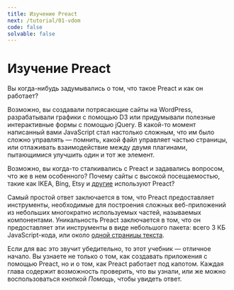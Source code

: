 ```yaml
---
title: Изучение Preact
next: /tutorial/01-vdom
code: false
solvable: false
---
```


# Изучение Preact

Вы когда-нибудь задумывались о том, что такое Preact и как он работает?

Возможно, вы создавали потрясающие сайты на WordPress, разрабатывали графики с помощью D3 или придумывали полезные интерактивные формы с помощью jQuery. В какой-то момент написанный вами JavaScript стал настолько сложным, что
им было сложно управлять — помнить, какой файл управляет частью страницы, или отлаживать взаимодействие между двумя плагинами, пытающимися улучшить один и тот же элемент.

Возможно, вы когда-то сталкивались с Preact и задавались вопросом, что же в нем особенного? Почему сайты с высокой посещаемостью, такие как IKEA, Bing, Etsy и [другие][others] используют Preact?

Самый простой ответ заключается в том, что Preact предоставляет инструменты, необходимые для построения
сложных веб-приложений из небольших многократно используемых частей, называемых компонентами.
Уникальность Preact заключается в том, что он предоставляет эти инструменты в виде небольшого пакета: всего 3 КБ JavaScript-кода, или около [одной страницы текста](https://unpkg.com/preact).

Если для вас это звучит убедительно, то этот учебник — отличное начало. Вы узнаете не только о том, как создавать приложения с помощью Preact, но и о том, как Preact работает под капотом. Каждая глава содержит возможность проверить,
что вы узнали, или же можно воспользоваться кнопкой _Помощь_, чтобы увидеть ответ.

[others]: /about/we-are-using/
